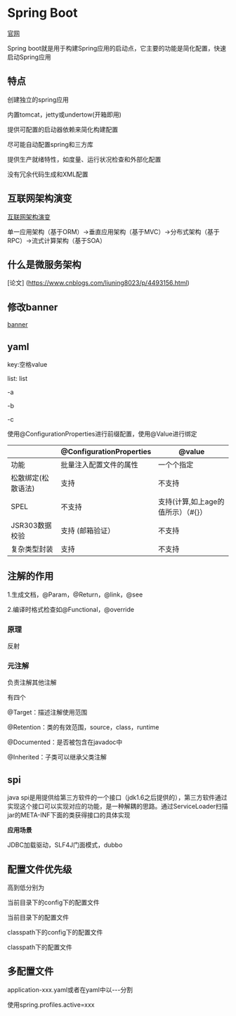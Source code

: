 # Spring Boot

[官网](https://spring.io/projects/spring-boot/#learn)

Spring boot就是用于构建Spring应用的启动点，它主要的功能是简化配置，快速启动Spring应用

## 特点

创建独立的spring应用

内置tomcat，jetty或undertow(开箱即用)

提供可配置的启动器依赖来简化构建配置

尽可能自动配置spring和三方库

提供生产就绪特性，如度量、运行状况检查和外部化配置

没有冗余代码生成和XML配置

## 互联网架构演变

[互联网架构演变](https://dubbo.apache.org/zh/docs/v2.7/user/preface/background/)

单一应用架构（基于ORM）->垂直应用架构（基于MVC）->分布式架构（基于RPC）->流式计算架构（基于SOA）

## 什么是微服务架构

[论文] (https://www.cnblogs.com/liuning8023/p/4493156.html)

## 修改banner

[banner](https://docs.spring.io/spring-boot/docs/current/reference/html/spring-boot-features.html#boot-features-banner)

## yaml

key:空格value

list: list

  \-a

  \-b

  \-c

使用@ConfigurationProperties进行前缀配置，使用@Value进行绑定

|                    | @ConfigurationProperties | @value                             |
| ------------------ | ------------------------ | ---------------------------------- |
| 功能               | 批量注入配置文件的属性   | 一个个指定                         |
| 松散绑定(松散语法) | 支持                     | 不支持                             |
| SPEL               | 不支持                   | 支持(计算,如上age的值所示）（#{}） |
| JSR303数据校验     | 支持 (邮箱验证）         | 不支持                             |
| 复杂类型封装       | 支持                     | 不支持                             |

## 注解的作用

1.生成文档，@Param，@Return，@link，@see

2.编译时格式检查如@Functional，@override

### 原理

反射

### 元注解

负责注解其他注解

有四个

@Target：描述注解使用范围

@Retention：类的有效范围，source，class，runtime

@Documented：是否被包含在javadoc中

@Inherited：子类可以继承父类注解

## spi

java spi是用提供给第三方软件的一个接口（jdk1.6之后提供的），第三方软件通过实现这个接口可以实现对应的功能，是一种解耦的思路。通过ServiceLoader扫描jar的META-INF下面的类获得接口的具体实现

**应用场景**

JDBC加载驱动，SLF4J门面模式，dubbo

## 配置文件优先级

高到低分别为

当前目录下的config下的配置文件

当前目录下的配置文件

classpath下的config下的配置文件

classpath下的配置文件

## 多配置文件

application-xxx.yaml或者在yaml中以---分割

使用spring.profiles.active=xxx